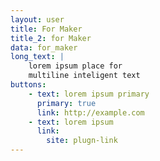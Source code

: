```yaml
---
layout: user
title: For Maker
title_2: for Maker
data: for_maker
long_text: |
    lorem ipsum place for
    multiline inteligent text
buttons:
    - text: lorem ipsum primary
      primary: true
      link: http://example.com
    - text: lorem ipsum
      link:
        site: plugn-link
---
```


